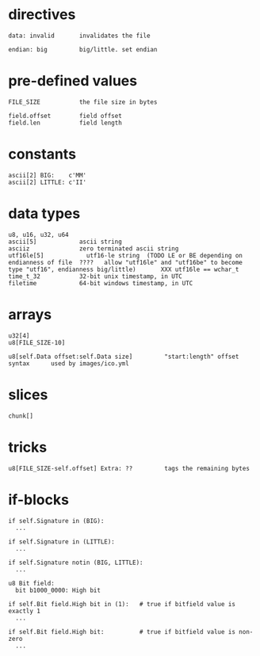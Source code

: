 # directives

    data: invalid       invalidates the file

    endian: big         big/little. set endian


# pre-defined values

    FILE_SIZE           the file size in bytes

    field.offset        field offset
    field.len           field length


# constants

    ascii[2] BIG:    c'MM'
    ascii[2] LITTLE: c'II'


# data types

    u8, u16, u32, u64
    ascii[5]            ascii string
    asciiz              zero terminated ascii string
    utf16le[5]            utf16-le string  (TODO LE or BE depending on endianness of file  ????   allow "utf16le" and "utf16be" to become type "utf16", endianness big/little)       XXX utf16le == wchar_t
    time_t_32           32-bit unix timestamp, in UTC
    filetime            64-bit windows timestamp, in UTC


# arrays

    u32[4]
    u8[FILE_SIZE-10]

    u8[self.Data offset:self.Data size]         "start:length" offset syntax      used by images/ico.yml


# slices

    chunk[]


# tricks

    u8[FILE_SIZE-self.offset] Extra: ??         tags the remaining bytes


# if-blocks

    if self.Signature in (BIG):
      ...

    if self.Signature in (LITTLE):
      ...

    if self.Signature notin (BIG, LITTLE):
      ...

    u8 Bit field:
      bit b1000_0000: High bit

    if self.Bit field.High bit in (1):   # true if bitfield value is exactly 1
      ...

    if self.Bit field.High bit:          # true if bitfield value is non-zero
      ...

